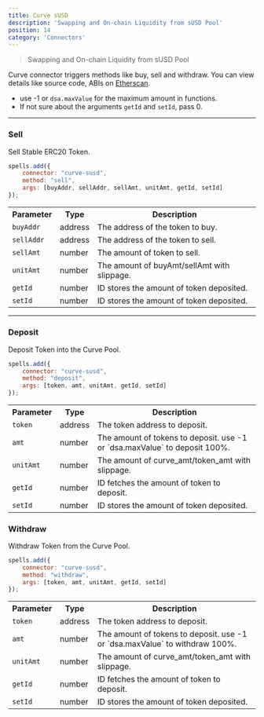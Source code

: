```yaml
---
title: Curve sUSD
description: 'Swapping and On-chain Liquidity from sUSD Pool'
position: 14
category: 'Connectors'
---
```

> Swapping and On-chain Liquidity from sUSD Pool

Curve connector triggers methods like buy, sell and withdraw. You can view details like source code, ABIs on [Etherscan](https://etherscan.io/address/0xfb1762449983e3a5f5ad5c04a118a6d6dba88963#code).

- use -1 or `dsa.maxValue` for the maximum amount in functions.
- If not sure about the arguments `getId` and `setId`, pass 0.

---

### Sell

Sell Stable ERC20 Token.

```javascript
spells.add({
    connector: "curve-susd",
    method: "sell",
    args: [buyAddr, sellAddr, sellAmt, unitAmt, getId, setId]
});
```

<table class="table">
  <tr>
    <th>Parameter</th>
    <th>Type</th> 
    <th>Description</th>
  </tr>
  <tr>
    <td><code>buyAddr</code></td>
    <td>address</td>
    <td>The address of the token to buy.</td>
  <tr>
  <tr>
    <td><code>sellAddr</code></td>
    <td>address</td>
    <td>The address of the token to sell.</td>
  <tr>
  <tr>
    <td><code>sellAmt</code></td>
    <td>number</td>
    <td>The amount of token to sell.</td>
  <tr>
  <tr>
    <td><code>unitAmt</code></td>
    <td>number</td>
    <td>The amount of buyAmt/sellAmt with slippage.</td>
  <tr>
  <tr>
    <td><code>getId</code></td>
    <td>number</td>
    <td>ID stores the amount of token deposited.</td>
  <tr>
  <tr>
    <td><code>setId</code></td>
    <td>number</td>
    <td>ID stores the amount of token deposited.</td>
  <tr>
</table>

---

### Deposit

Deposit Token into the Curve Pool.

```javascript
spells.add({
    connector: "curve-susd",
    method: "deposit",
    args: [token, amt, unitAmt, getId, setId]
});
```

<table class="table">
  <tr>
    <th>Parameter</th>
    <th>Type</th> 
    <th>Description</th>
  </tr>
  <tr>
    <td><code>token</code></td>
    <td>address</td>
    <td>The token address to deposit.</td>
  <tr>
  <tr>
    <td><code>amt</code></td>
    <td>number</td>
    <td>The amount of tokens to deposit. use -1 or `dsa.maxValue` to deposit 100%.</td>
  <tr>
  <tr>
    <td><code>unitAmt</code></td>
    <td>number</td>
    <td>The amount of curve_amt/token_amt with slippage.</td>
  <tr>
  <tr>
    <td><code>getId</code></td>
    <td>number</td>
    <td>ID fetches the amount of token to deposit.</td>
  <tr>
  <tr>
    <td><code>setId</code></td>
    <td>number</td>
    <td>ID stores the amount of token deposited.</td>
  <tr>
</table>


### Withdraw

Withdraw Token from the Curve Pool.

```javascript
spells.add({
    connector: "curve-susd",
    method: "withdraw",
    args: [token, amt, unitAmt, getId, setId]
});
```

<table class="table">
  <tr>
    <th>Parameter</th>
    <th>Type</th> 
    <th>Description</th>
  </tr>
  <tr>
    <td><code>token</code></td>
    <td>address</td>
    <td>The token address to deposit.</td>
  <tr>
  <tr>
    <td><code>amt</code></td>
    <td>number</td>
    <td>The amount of tokens to deposit. use -1 or `dsa.maxValue` to withdraw 100%.</td>
  <tr>
  <tr>
    <td><code>unitAmt</code></td>
    <td>number</td>
    <td>The amount of curve_amt/token_amt with slippage.</td>
  <tr>
  <tr>
    <td><code>getId</code></td>
    <td>number</td>
    <td>ID fetches the amount of token to deposit.</td>
  <tr>
  <tr>
    <td><code>setId</code></td>
    <td>number</td>
    <td>ID stores the amount of token deposited.</td>
  <tr>
</table>